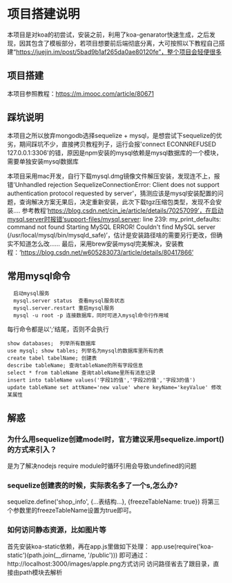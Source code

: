 # 项目搭建说明

本项目是对koa的初尝试，安装之前，利用了koa-genarator快速生成，之后发现，因其包含了模板部分，若项目想要前后端彻底分离，大可按照以下教程自己搭建“https://juejin.im/post/5bad9b1af265da0ae80120fe”，整个项目会轻便很多

## 项目搭建

本项目参照教程：https://m.imooc.com/article/80671

## 踩坑说明

本项目之所以放弃mongodb选择sequelize + mysql，是想尝试下sequelize的优劣，期间踩坑不少，直接拷贝教程列子，运行会报'connect ECONNREFUSED 127.0.0.1:3306'的错，原因是npm安装的mysql依赖是mysql数据库的一个模块，需要单独安装mysql数据库

本项目采用mac开发，自行下载mysql.dmg镜像文件解压安装，发现连不上，报错'Unhandled rejection SequelizeConnectionError: Client does not support authentication protocol requested by server'，猜测应该是mysql安装配置的问题，查询解决方案无果后，决定重新安装，此次下载tgz压缩包类型，发现不会安装.... 参考教程‘https://blog.csdn.net/cin_ie/article/details/70257099’，在启动mysql.server时报错‘support-files/mysql.server: line 239: my_print_defaults: command not found
Starting MySQL
 ERROR! Couldn't find MySQL server (/usr/local/mysql/bin/mysqld_safe)’，估计是安装路径啥的需要另行更改，但确实不知道怎么改……
 最后，采用brew安装mysql完美解决，安装教程：‘https://blog.csdn.net/w605283073/article/details/80417866’

 ## 常用mysql命令
```
  启动mysql服务
  mysql.server status  查看mysql服务状态
  mysql.server.restart 重启mysql服务
  mysql -u root -p 连接数据库，同时可进入mysql命令行作用域
  ```

  每行命令都是以‘;’结尾，否则不会执行
  ```
  show databases;  列举所有数据库
  use mysql; show tables; 列举名为mysql的数据库里所有的表
  create tabel tabelName; 创建表
  describe tableName; 查询tableName的所有字段信息
  select * from tableName 查询tableName里所有消息记录
  insert into tableName values('字段1的值','字段2的值','字段3的值')
  update tableName set attName='new value' where keyName='keyValue' 修改某属性
  ```
  

 ## 解惑

 ### 为什么用sequelize创建model时，官方建议采用sequelize.import()的方式来引入？

 是为了解决nodejs require module时循环引用会导致undefined的问题

 ### sequelize创建表的时候，实际表名多了一个s,怎么办?

 sequelize.define('shop_info', {...表结构...}, {freezeTableName: true}) 将第三个参数里的freezeTableName设置为true即可。

 ### 如何访问静态资源，比如图片等

首先安装koa-static依赖，再在app.js里做如下处理：
 app.use(require('koa-static')(path.join(__dirname, '/public')))
 即可通过：http://localhost:3000/images/apple.png方式访问
 访问路径省去了跟目录，直接由path模块去解析